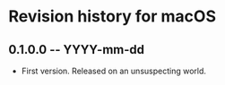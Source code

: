 # Revision history for macOS

## 0.1.0.0 -- YYYY-mm-dd

* First version. Released on an unsuspecting world.
